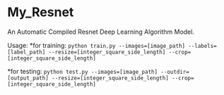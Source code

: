 # My_Resnet
An Automatic Compiled Resnet Deep Learning Algorithm Model.

Usage:
*for training:
``python train.py --images=[image_path] --labels=[label_path] --resize=[integer_square_side_length] --crop=[integer_square_side_length]``

*for testing:
``python test.py --images=[image_path] --outdir=[output_path] --resize=[integer_square_side_length] --crop=[integer_square_side_length]``
